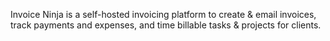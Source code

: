 Invoice Ninja is a self-hosted invoicing platform to create & email invoices, track payments and expenses, and time billable tasks & projects for clients.
